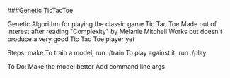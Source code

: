 ###Genetic TicTacToe

Genetic Algorithm for playing the classic game Tic Tac Toe
Made out of interest after reading "Complexity" by Melanie Mitchell
Works but doesn't produce a very good Tic Tac Toe player yet

Steps:
make
To train a model, run ./train
To play against it, run ./play <filename>

To Do:
Make the model better
Add command line args